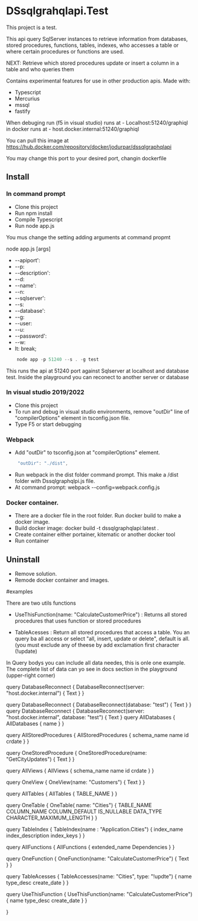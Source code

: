 # DSsqlgrahqlapi.Test

This project is a test.

This api query SqlServer instances to retrieve information from databases, stored procedures, functions, tables, indexes, who accesses a table or where certain procedures or functions are used.

NEXT: Retrieve which stored procedures update or insert a column in a table and who queries them



Contains experimental features for use in other production apis.
Made with:
 - Typescript
 - Mercurius
 - mssql
 - fastify

When debuging run (f5 in visual studio) runs at 
    - Localhost:51240/graphiql
in docker runs at
    - host.docker.internal:51240/graphiql

You can pull this image at https://hub.docker.com/repository/docker/jodurpar/dssqlgraphqlapi

You may change this port to your desired port, changin dockerfile
    
## Install

### In command prompt

- Clone this project
- Run npm install
- Compile Typescript
- Run node app.js

You mus change the setting adding arguments at command propmt

   node app.js [args]

- --apiport':
- --p:             
- --description':
- --d: 
- --name':
- --n:
- --sqlserver':
- --s:
- --database':
- --g:
- --user:
- --u: 
- --password':
- --w:
- lt: break;
            
```javascript
    node app -p 51240 --s . -g test
```

This runs the api at 51240 port against Sqlserver at localhost and database test.
Inside the playground you can reconect to another server or database

### In visual studio 2019/2022

- Clone this project
- To run and debug in visual studio environments, remove "outDir" line of "compilerOptions" element in tsconfig.json file.
- Type F5 or start debugging


### Webpack

- Add "outDir" to tsconfig.json at "compilerOptions" element.   
   ```javascript
    "outDir": "./dist",
   ```
- Run webpack in the dist folder command prompt. This make a /dist folder with Dssqlgraphqlpi.js file.
- At command prompt: webpack --config=webpack.config.js

### Docker container.

- There are a docker file in the root folder. Run docker build to make a docker image. 
- Build docker image: docker build -t dssqlgraphqlapi:latest .
- Create container either portainer, kitematic or another docker tool
- Run container

## Uninstall

- Remove solution.
- Remode docker container and images.


#examples

There are two utils functions 

  - UseThisFunction(name: "CalculateCustomerPrice") : Returns all stored procedures that uses function or stored procedures

  - TableAcesses : Return all stored procedures that access a table. You an query ba all access or select "all, insert, update or delete", default is all. (you must exclude any of theese by add exclamation first character (!update)


In Query bodys you can include all data needes, this is onle one example.
The complete list of data can yo see in docs section in the playground (upper-right corner)

query DatabaseReconnect {
  DatabaseReconnect(server: "host.docker.internal") {
     Text
  }
}

query DatabaseReconnect {
  DatabaseReconnect(database: "test") {
     Text
  }
}
query DatabaseReconnect {
  DatabaseReconnect(server: "host.docker.internal", database: "test") {
     Text
  }
query AllDatabases {
  AllDatabases {
    name
  }
}

query AllStoredProcedures {
	AllStoredProcedures {
    schema_name
    name
    id
    crdate
  }
}

query OneStoredProcedure {
  OneStoredProcedure(name: "GetCityUpdates") {
    Text
  }
}

query AllViews {
	AllViews {
    schema_name
    name
    id
    crdate
  }
}

query OneView {
  OneView(name: "Customers") {
    Text
  }
}


query AllTables {
  AllTables {
    TABLE_NAME
  }
}

query OneTable {
  OneTable( name: "Cities") {
    TABLE_NAME
    COLUMN_NAME
    COLUMN_DEFAULT
    IS_NULLABLE
    DATA_TYPE
    CHARACTER_MAXIMUM_LENGTH
  }
}

query TableIndex {
  TableIndex(name : "Application.Cities") {
    index_name
    index_description
    index_keys
  }
}

query AllFunctions {
  AllFunctions {
     extended_name
    Dependencies
  }
}

query OneFunction {
  OneFunction(name: "CalculateCustomerPrice") {
    Text
  }
}

query TableAcesses {
  TableAccesses(name: "Cities", type: "!updte") {
    name
    type_desc
    create_date
  }
}

query UseThisFunction {
  UseThisFunction(name: "CalculateCustomerPrice") {
    name
    type_desc
    create_date
  }
}


}

